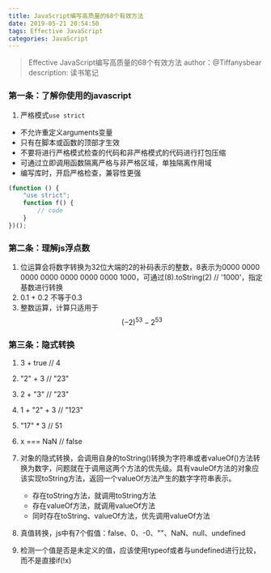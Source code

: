 ```yaml
---
title: JavaScript编写高质量的68个有效方法
date: 2019-05-21 20:54:50
tags: Effective JavaScript
categories: JavaScript
---
```

> Effective JavaScript编写高质量的68个有效方法
> author：@Tiffanysbear 
> description: 读书笔记


### 第一条：了解你使用的javascript
1. 严格模式`use strict`

* 不允许重定义arguments变量
* 只有在脚本或函数的顶部才生效
* 不要将进行严格模式检查的代码和非严格模式的代码进行打包压缩
* 可通过立即调用函数隔离严格与非严格区域，单独隔离作用域
* 编写库时，开启严格检查，兼容性更强


```javascript
(function () {
	"use strict";
	function f() {
		// code
	}
})();
```

<!-- more -->

### 第二条：理解js浮点数
1. 位运算会将数字转换为32位大端的2的补码表示的整数，8表示为0000 0000 0000 0000 0000 0000 0000 1000，可通过(8).toString(2) // '1000'，指定基数进行转换
2. 0.1 + 0.2 不等于0.3
3. 整数运算，计算只适用于$$(-2)^{53} - 2^{53}$$

### 第三条：隐式转换

1. 3 + true // 4
2. "2" + 3 // "23"
3. 2 + "3" // "23"
4. 1 + "2" + 3 // "123"
5. "17" * 3 // 51
6. x === NaN // false
7. 对象的隐式转换，会调用自身的toString()转换为字符串或者valueOf()方法转换为数字，问题就在于调用这两个方法的优先级。具有vauleOf方法的对象应该实现toString方法，返回一个valueOf方法产生的数字字符串表示。
    
    * 存在toString方法，就调用toString方法
    * 存在valueOf方法，就调用valueOf方法
    * 同时存在toString、valueOf方法，优先调用valueOf方法

    
8. 真值转换，js中有7个假值：false、0、-0、""、NaN、null、undefined
9. 检测一个值是否是未定义的值，应该使用typeof或者与undefined进行比较，而不是直接if(!x)


















